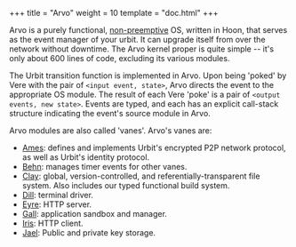 +++
title = "Arvo"
weight = 10
template = "doc.html"
+++

Arvo is a purely functional, [non-preemptive](https://en.wikipedia.org/wiki/Cooperative_multitasking)
OS, written in Hoon, that serves as the event manager of your urbit.
It can upgrade itself from over the network without downtime.  The Arvo kernel
proper is quite simple -- it's only about 600 lines of code, excluding its
various modules.

The Urbit transition function is implemented in Arvo.  Upon being 'poked' by
Vere with the pair of `<input event, state>`, Arvo directs the event to the
appropriate OS module.  The result of each Vere 'poke' is a pair of
`<output events, new state>`.  Events are typed, and each has an explicit
call-stack structure indicating the event's source module in Arvo.

Arvo modules are also called 'vanes'.  Arvo's vanes are:

- [Ames](@/docs/arvo/ames/ames.md): defines and implements Urbit's encrypted P2P network protocol, as well
  as Urbit's identity protocol.
- [Behn](@/docs/arvo/behn/behn.md): manages timer events for other vanes.
- [Clay](@/docs/arvo/clay/clay.md): global, version-controlled, and referentially-transparent file system.
  Also includes our typed functional build system.
- [Dill](@/docs/arvo/dill/dill.md): terminal driver.
- [Eyre](@/docs/arvo/eyre/eyre.md): HTTP server.
- [Gall](@/docs/arvo/gall/gall.md): application sandbox and manager.
- [Iris](@/docs/glossary/iris.md): HTTP client.
- [Jael](@/docs/glossary/jael.md): Public and private key storage.

